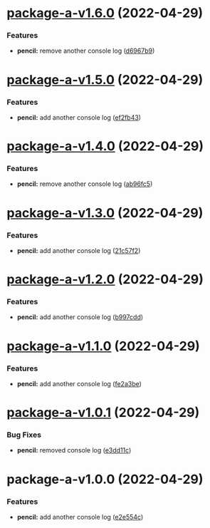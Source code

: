 # [package-a-v1.6.0](https://github.com/asos-albinotonnina/tech-develop-monorepo-versioning/compare/package-a-v1.5.0...package-a-v1.6.0) (2022-04-29)


### Features

* **pencil:** remove another console log ([d6967b9](https://github.com/asos-albinotonnina/tech-develop-monorepo-versioning/commit/d6967b90d9584d5a0986401cdcb31b36a3cc62e1))

# [package-a-v1.5.0](https://github.com/asos-albinotonnina/tech-develop-monorepo-versioning/compare/package-a-v1.4.0...package-a-v1.5.0) (2022-04-29)


### Features

* **pencil:** add another console log ([ef2fb43](https://github.com/asos-albinotonnina/tech-develop-monorepo-versioning/commit/ef2fb43c242bb5c85136750d04d1403739ad3f08))

# [package-a-v1.4.0](https://github.com/asos-albinotonnina/tech-develop-monorepo-versioning/compare/package-a-v1.3.0...package-a-v1.4.0) (2022-04-29)


### Features

* **pencil:** remove another console log ([ab96fc5](https://github.com/asos-albinotonnina/tech-develop-monorepo-versioning/commit/ab96fc56a91cf7b755c0df01dc638027073bbc34))

# [package-a-v1.3.0](https://github.com/asos-albinotonnina/tech-develop-monorepo-versioning/compare/package-a-v1.2.0...package-a-v1.3.0) (2022-04-29)


### Features

* **pencil:** add another console log ([21c57f2](https://github.com/asos-albinotonnina/tech-develop-monorepo-versioning/commit/21c57f236b5e26972611f995ed46ecfbd21b3706))

# [package-a-v1.2.0](https://github.com/asos-albinotonnina/tech-develop-monorepo-versioning/compare/package-a-v1.1.0...package-a-v1.2.0) (2022-04-29)


### Features

* **pencil:** add another console log ([b997cdd](https://github.com/asos-albinotonnina/tech-develop-monorepo-versioning/commit/b997cdd8e12c8644b9f8dcb3606e7f5d322fc8cd))

# [package-a-v1.1.0](https://github.com/asos-albinotonnina/tech-develop-monorepo-versioning/compare/package-a-v1.0.1...package-a-v1.1.0) (2022-04-29)


### Features

* **pencil:** add another console log ([fe2a3be](https://github.com/asos-albinotonnina/tech-develop-monorepo-versioning/commit/fe2a3be7941b83b2ce9fbdb01ea8d20465b0cec9))

# [package-a-v1.0.1](https://github.com/asos-albinotonnina/tech-develop-monorepo-versioning/compare/package-a-v1.0.0...package-a-v1.0.1) (2022-04-29)


### Bug Fixes

* **pencil:** removed console log ([e3dd11c](https://github.com/asos-albinotonnina/tech-develop-monorepo-versioning/commit/e3dd11cc9305da586ab2f85ac8f1c59d4578f073))

# package-a-v1.0.0 (2022-04-29)


### Features

* **pencil:** add another console log ([e2e554c](https://github.com/asos-albinotonnina/tech-develop-monorepo-versioning/commit/e2e554c3b6e7a81aca13f31ed13b30f4e2fc78fa))
